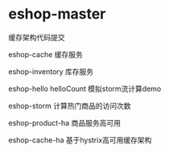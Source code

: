 # eshop-master
缓存架构代码提交

eshop-cache 缓存服务

eshop-inventory 库存服务

eshop-hello helloCount 模拟storm流计算demo

eshop-storm   计算热门商品的访问次数

eshop-product-ha 商品服务高可用

eshop-cache-ha 基于hystrix高可用缓存架构
